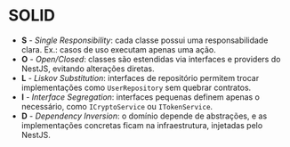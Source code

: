 # SOLID

- **S** - *Single Responsibility*: cada classe possui uma responsabilidade clara. Ex.: casos de uso executam apenas uma ação.
- **O** - *Open/Closed*: classes são estendidas via interfaces e providers do NestJS, evitando alterações diretas.
- **L** - *Liskov Substitution*: interfaces de repositório permitem trocar implementações como `UserRepository` sem quebrar contratos.
- **I** - *Interface Segregation*: interfaces pequenas definem apenas o necessário, como `ICryptoService` ou `ITokenService`.
- **D** - *Dependency Inversion*: o domínio depende de abstrações, e as implementações concretas ficam na infraestrutura, injetadas pelo NestJS.
